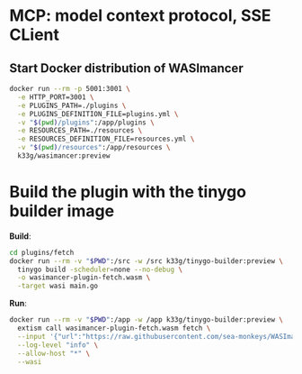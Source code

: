 # MCP: model context protocol, SSE CLient

## Start Docker distribution of WASImancer

```bash
docker run --rm -p 5001:3001 \
  -e HTTP_PORT=3001 \
  -e PLUGINS_PATH=./plugins \
  -e PLUGINS_DEFINITION_FILE=plugins.yml \
  -v "$(pwd)/plugins":/app/plugins \
  -e RESOURCES_PATH=./resources \
  -e RESOURCES_DEFINITION_FILE=resources.yml \
  -v "$(pwd)/resources":/app/resources \
  k33g/wasimancer:preview 
```

# Build the plugin with the tinygo builder image

**Build**:
```bash
cd plugins/fetch
docker run --rm -v "$PWD":/src -w /src k33g/tinygo-builder:preview \
  tinygo build -scheduler=none --no-debug \
  -o wasimancer-plugin-fetch.wasm \
  -target wasi main.go
```

**Run**:
```bash
docker run --rm -v "$PWD":/app -w /app k33g/tinygo-builder:preview \
  extism call wasimancer-plugin-fetch.wasm fetch \
  --input '{"url":"https://raw.githubusercontent.com/sea-monkeys/WASImancer/main/README.md"}' \
  --log-level "info" \
  --allow-host "*" \
  --wasi
```

